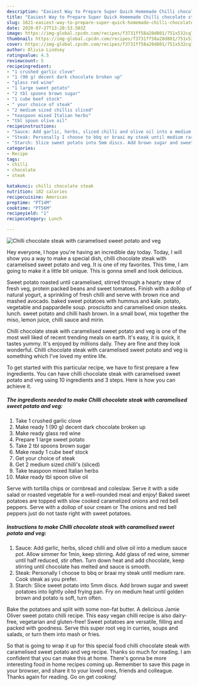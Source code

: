 ```yaml
---
description: "Easiest Way to Prepare Super Quick Homemade Chilli chocolate steak with caramelised sweet potato and veg"
title: "Easiest Way to Prepare Super Quick Homemade Chilli chocolate steak with caramelised sweet potato and veg"
slug: 1621-easiest-way-to-prepare-super-quick-homemade-chilli-chocolate-steak-with-caramelised-sweet-potato-and-veg
date: 2020-07-27T13:20:53.503Z
image: https://img-global.cpcdn.com/recipes/f3731ff58a28d801/751x532cq70/chilli-chocolate-steak-with-caramelised-sweet-potato-and-veg-recipe-main-photo.jpg
thumbnail: https://img-global.cpcdn.com/recipes/f3731ff58a28d801/751x532cq70/chilli-chocolate-steak-with-caramelised-sweet-potato-and-veg-recipe-main-photo.jpg
cover: https://img-global.cpcdn.com/recipes/f3731ff58a28d801/751x532cq70/chilli-chocolate-steak-with-caramelised-sweet-potato-and-veg-recipe-main-photo.jpg
author: Olivia Lindsey
ratingvalue: 4.5
reviewcount: 5
recipeingredient:
- "1 crushed garlic clove"
- "1 (90 g) decent dark chocolate broken up"
- "glass red wine"
- "1 large sweet potato"
- "2 tbl spoons brown sugar"
- "1 cube beef stock"
- " your choice of steak"
- "2 medium sized chillis sliced"
- "teaspoon mixed Italian herbs"
- "tbl spoon olive oil"
recipeinstructions:
- "Sauce: Add garlic, herbs, sliced chilli and olive oil into a medium sauce pot. Allow simmer for 1min, keep stirring. Add glass of red wine, simmer until half reduced, stir often. Turn down heat and add chocolate, keep stirring until chocolate has melted and sauce is smooth."
- "Steak: Personally I choose to bbq or braai my steak until medium rare. Cook steak as you prefer."
- "Starch: Slice sweet potato into 5mm discs. Add brown sugar and sweet potatoes into lightly oiled frying pan. Fry on medium heat until golden brown and potato is soft, turn often."
categories:
- Recipe
tags:
- chilli
- chocolate
- steak

katakunci: chilli chocolate steak 
nutrition: 182 calories
recipecuisine: American
preptime: "PT14M"
cooktime: "PT56M"
recipeyield: "1"
recipecategory: Lunch

---
```



![Chilli chocolate steak with caramelised sweet potato and veg](https://img-global.cpcdn.com/recipes/f3731ff58a28d801/751x532cq70/chilli-chocolate-steak-with-caramelised-sweet-potato-and-veg-recipe-main-photo.jpg)

Hey everyone, I hope you're having an incredible day today. Today, I will show you a way to make a special dish, chilli chocolate steak with caramelised sweet potato and veg. It is one of my favorites. This time, I am going to make it a little bit unique. This is gonna smell and look delicious.

Sweet potato roasted until caramelised, stirred through a hearty stew of fresh veg, protein packed beans and sweet tomatoes. Finish with a dollop of natural yogurt, a sprinkling of fresh chilli and serve with brown rice and mashed avocado. baked sweet potatoes with hummus and kale. potato, vegetable and pappardelle soup. prosciutto and caramelised onion steaks. lunch. sweet potato and chilli hash brown. In a small bowl, mix together the miso, lemon juice, chilli sauce and mirin.

Chilli chocolate steak with caramelised sweet potato and veg is one of the most well liked of recent trending meals on earth. It's easy, it is quick, it tastes yummy. It's enjoyed by millions daily. They are fine and they look wonderful. Chilli chocolate steak with caramelised sweet potato and veg is something which I've loved my entire life.


To get started with this particular recipe, we have to first prepare a few ingredients. You can have chilli chocolate steak with caramelised sweet potato and veg using 10 ingredients and 3 steps. Here is how you can achieve it.

<!--inarticleads1-->

##### The ingredients needed to make Chilli chocolate steak with caramelised sweet potato and veg:

1. Take 1 crushed garlic clove
1. Make ready 1 (90 g) decent dark chocolate broken up
1. Make ready glass red wine
1. Prepare 1 large sweet potato
1. Take 2 tbl spoons brown sugar
1. Make ready 1 cube beef stock
1. Get  your choice of steak
1. Get 2 medium sized chilli&#39;s (sliced)
1. Take teaspoon mixed Italian herbs
1. Make ready tbl spoon olive oil


Serve with tortilla chips or cornbread and coleslaw. Serve it with a side salad or roasted vegetable for a well-rounded meal and enjoy! Baked sweet potatoes are topped with slow cooked caramelized onions and red bell peppers. Serve with a dollop of sour cream or The onions and red bell peppers just do not taste right with sweet potatoes. 

<!--inarticleads2-->

##### Instructions to make Chilli chocolate steak with caramelised sweet potato and veg:

1. Sauce: Add garlic, herbs, sliced chilli and olive oil into a medium sauce pot. Allow simmer for 1min, keep stirring. Add glass of red wine, simmer until half reduced, stir often. Turn down heat and add chocolate, keep stirring until chocolate has melted and sauce is smooth.
1. Steak: Personally I choose to bbq or braai my steak until medium rare. Cook steak as you prefer.
1. Starch: Slice sweet potato into 5mm discs. Add brown sugar and sweet potatoes into lightly oiled frying pan. Fry on medium heat until golden brown and potato is soft, turn often.


Bake the potatoes and split with some non-fat butter. A delicious Jamie Oliver sweet potato chilli recipe. This easy vegan chilli recipe is also dairy-free, vegetarian and gluten-free! Sweet potatoes are versatile, filling and packed with goodness. Serve this super root veg in curries, soups and salads, or turn them into mash or fries. 

So that is going to wrap it up for this special food chilli chocolate steak with caramelised sweet potato and veg recipe. Thanks so much for reading. I am confident that you can make this at home. There's gonna be more interesting food in home recipes coming up. Remember to save this page in your browser, and share it to your loved ones, friends and colleague. Thanks again for reading. Go on get cooking!
